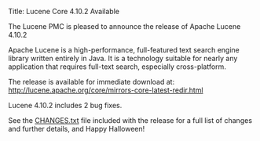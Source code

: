 Title: Lucene Core 4.10.2 Available

The Lucene PMC is pleased to announce the release of Apache Lucene 4.10.2

Apache Lucene is a high-performance, full-featured text search engine
library written entirely in Java. It is a technology suitable for nearly
any application that requires full-text search, especially cross-platform.

The release is available for immediate download at:
 <http://lucene.apache.org/core/mirrors-core-latest-redir.html>

Lucene 4.10.2 includes 2 bug fixes.

See the [CHANGES.txt](/core/4_10_2/changes/Changes.html) file included with the
release for a full list of changes and further details, and Happy Halloween!

